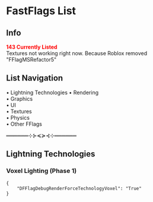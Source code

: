 # FastFlags List

## Info
<font color='red'>**143 Currently Listed**</font>  
Textures not working right now. Because Roblox removed "FFlagMSRefactor5"

## List Navigation
• Lightning Technologies
• Rendering  
• Graphics  
• UI  
• Textures  
• Physics  
• Other FFlags

══════⊹⊱≼≽⊰⊹══════

## Lightning Technologies

### Voxel Lighting (Phase 1)
```
{
    "DFFlagDebugRenderForceTechnologyVoxel": "True"
}
```
